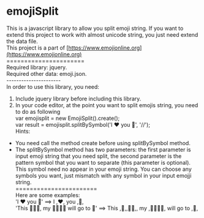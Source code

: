 # emojiSplit
This is a javascript library to allow you split emoji string. If you want to extend this project to work with almost unicode string, you just need extend the data file. <br/>
This project is a part of [https://www.emojionline.org](https://www.emojionline.org) <br/>
====================== <br/>
Required library: jquery.  
Required other data: emoji.json.  
----------------------  <br/>
In order to use this library, you need:
1) Include jquery library before including this library.
2) In your code editor, at the point you want to split emojis string, you need to do as following  
var emojisplit = new EmojiSplit().create(); <br/>
var result = emojisplit.splitBySymbol('I ❤ you 💏', '//'); <br/> 
Hints:    <br/>
+ You need call the method create before using splitBySymbol method.
+ The splitBySymbol method has two parameters: the first parameter is input emoji string that you need split, the second parameter is the pattern symbol that you want to separate (this parameter is optional). This symbol need no appear in your emoji string. You can choose any symbols you want, just mismatch with any symbol in your input emojji string. <br/>
=======================   <br/>
Here are some examples:  <br/>
'I ❤ you 💏' ==> I ,❤, you ,💏, <br/>
'This 🎄🎅🏼, my 👨‍👩‍👧‍👦 will go to 🗽'  ==>  This ,🎄,,🎅🏼,, my ,👨‍👩‍👧‍👦, will go to ,🗽,
